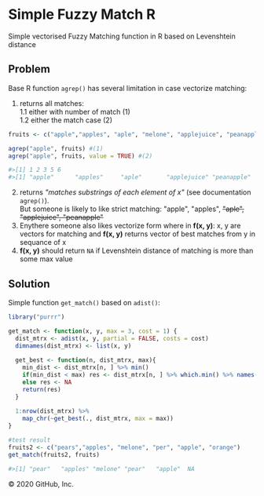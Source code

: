 
# Simple Fuzzy Match R
Simple vectorised Fuzzy Matching function in R based on Levenshtein distance

## Problem

Base R function `agrep()` has several limitation in case vectorize matching:

1. returns all matches:  
1.1 either with number of match (1)  
1.2 either the match case (2)

``` r
fruits <- c("apple","apples", "aple", "melone", "applejuice", "peanapple", "pear")

agrep("apple", fruits) #(1)
agrep("apple", fruits, value = TRUE) #(2)

#>[1] 1 2 3 5 6
#>[1] "apple"      "apples"     "aple"       "applejuice" "peanapple" 
```

2. returns *"matches substrings of each element of x"* (see documentation `agrep()`).  
But someone is likely to like strict matching: "apple", "apples", ~~"aple", "applejuice", "peanapple"~~ 
3. Enythere someone also likes vectorize form where in **f(x, y)**: x, y are vectors for matching and **f(x, y)** returns vector of best matches from y in sequance of x
4. **f(x, y)** should return `NA` if Levenshtein distance of matching is more than some max value  

## Solution
Simple function `get_match()` based on `adist()`:
``` r
library("purrr")

get_match <- function(x, y, max = 3, cost = 1) {
  dist_mtrx <- adist(x, y, partial = FALSE, costs = cost) 
  dimnames(dist_mtrx) <- list(x, y)
  
  get_best <- function(n, dist_mtrx, max){
    min_dist <- dist_mtrx[n, ] %>% min()
    if(min_dist < max) res <- dist_mtrx[n, ] %>% which.min() %>% names()
    else res <- NA
    return(res)
  }
  
  1:nrow(dist_mtrx) %>% 
    map_chr(~get_best(., dist_mtrx, max = max))
}

#test result
fruits2 <- c("pears","apples", "melone", "per", "apple", "orange")
get_match(fruits2, fruits)

#>[1] "pear"   "apples" "melone" "pear"   "apple"  NA  
```
© 2020 GitHub, Inc.
